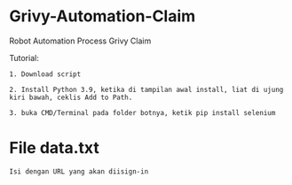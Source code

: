 # Grivy-Automation-Claim
Robot Automation Process Grivy Claim

Tutorial:

    1. Download script

    2. Install Python 3.9, ketika di tampilan awal install, liat di ujung kiri bawah, ceklis Add to Path. 
 
    3. buka CMD/Terminal pada folder botnya, ketik pip install selenium
    
 # File data.txt
 
    Isi dengan URL yang akan diisign-in

